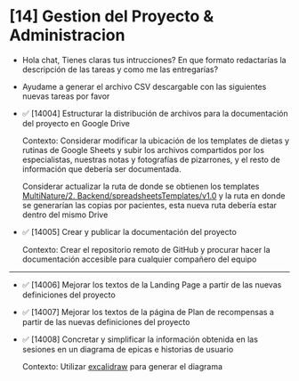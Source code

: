 # [14] Gestion del Proyecto & Administracion

- Hola chat, Tienes claras tus intrucciones? En que formato redactarías la descripción de las tareas y como me las entregarías?
- Ayudame a generar el archivo CSV descargable con las siguientes nuevas tareas por favor

- ✅ [14004] Estructurar la distribución de archivos para la documentación del proyecto en Google Drive

  Contexto: Considerar modificar la ubicación de los templates de dietas y rutinas de Google Sheets y subir los archivos compartidos por los especialistas, nuestras notas y fotografías de pizarrones, y el resto de información que debería ser documentada.

  Considerar actualizar la ruta de donde se obtienen los templates [MultiNature/2. Backend/spreadsheetsTemplates/v1.0](https://drive.google.com/drive/folders/1k8ewAPPuL3iLdtA_D-K657mLd6s_fZ8F?hl=es) y la ruta en donde se generarían las copias por pacientes, esta nueva ruta debería estar dentro del mismo Drive

- ✅ [14005] Crear y publicar la documentación del proyecto

  Contexto: Crear el repositorio remoto de GitHub y procurar hacer la documentación accesible para cualquier compañero del equipo

---

- ✅ [14006] Mejorar los textos de la Landing Page a partir de las nuevas definiciones del proyecto

- ✅ [14007] Mejorar los textos de la página de Plan de recompensas a partir de las nuevas definiciones del proyecto

- ✅ [14008] Concretar y simplificar la información obtenida en las sesiones en un diagrama de epicas e historias de usuario

  Contexto: Utilizar [excalidraw](https://excalidraw.com/) para generar el diagrama

